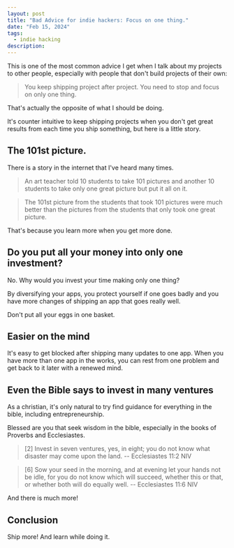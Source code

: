 ```yaml
---
layout: post
title: "Bad Advice for indie hackers: Focus on one thing."
date: "Feb 15, 2024"
tags:
  - indie hacking
description:
---
```


This is one of the most common advice I get when I talk about my projects to other people, especially with people that don't build projects of their own:

> You keep shipping project after project. You need to stop and focus on only one thing.

That's actually the opposite of what I should be doing.

It's counter intuitive to keep shipping projects when you don't get great results from each time you ship something, but here is a little story.

## The 101st picture.

There is a story in the internet that I've heard many times.

> An art teacher told 10 students to take 101 pictures and another 10 students to take only one great picture but put it all on it.

> The 101st picture from the students that took 101 pictures were much better than the pictures from the students that only took one great picture.

That's because you learn more when you get more done.

## Do you put all your money into only one investment?

No. Why would you invest your time making only one thing?

By diversifying your apps, you protect yourself if one goes badly and you have more changes of shipping an app that goes really well.

Don't put all your eggs in one basket.

## Easier on the mind

It's easy to get blocked after shipping many updates to one app. When you have more than one app in the works, you can rest from one problem and get back to it later with a renewed mind.

## Even the Bible says to invest in many ventures

As a christian, it's only natural to try find guidance for everything in the bible, including entrepreneurship.

Blessed are you that seek wisdom in the bible, especially in the books of Proverbs and Ecclesiastes.

> [2] Invest in seven ventures, yes, in eight; you do not know what disaster may come upon the land. -- Ecclesiastes 11:2 NIV

> [6] Sow your seed in the morning, and at evening let your hands not be idle, for you do not know which will succeed, whether this or that, or whether both will do equally well. -- Ecclesiastes 11:6 NIV

And there is much more!

## Conclusion

Ship more! And learn while doing it.
